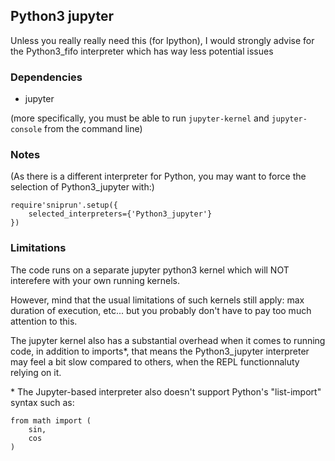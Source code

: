 ## Python3 jupyter

Unless you really really need this (for Ipython), I would strongly advise for the Python3_fifo interpreter which has 
way less potential issues

### Dependencies
- jupyter

(more specifically, you must be able to run `jupyter-kernel` and `jupyter-console` from the command line)

### Notes


(As there is a different interpreter for Python, you may want to force the selection of Python3_jupyter with:)
```
require'sniprun'.setup({
    selected_interpreters={'Python3_jupyter'}
})
```


### Limitations

The code runs on a separate jupyter python3 kernel which will NOT interefere with your own running kernels.

However, mind that the usual limitations of such kernels still apply: max duration of execution, etc... but you probably don't have to pay too much attention to this.


The jupyter kernel also has a substantial overhead when it comes to running code, in addition to imports*, that means the Python3_jupyter interpreter may feel a bit slow compared to others, when the REPL functionnaluty relying on it.

\* The Jupyter-based interpreter also doesn't support Python's "list-import" syntax such as:

```
from math import (
    sin,
    cos
)
```





























